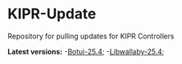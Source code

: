 # KIPR-Update
Repository for pulling updates for KIPR Controllers

**Latest versions:**
-[Botui-25.4](https://github.com/kipr/botui);
-[Libwallaby-25.4](https://github.com/kipr/libwallaby);
